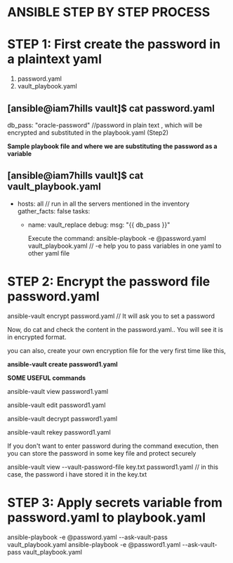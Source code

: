 ANSIBLE STEP BY STEP PROCESS
============================

STEP 1: First create the password in a plaintext yaml
=====================================================

1. password.yaml
2. vault_playbook.yaml

[ansible@iam7hills vault]$ cat password.yaml
---
db_pass: "oracle-password" //password in plain text , which will be encrypted and substituted in the playbook.yaml (Step2)

   **Sample playbook file and where we are substituting the password as a variable**

[ansible@iam7hills vault]$ cat vault_playbook.yaml
---
- hosts: all // run in all the servers mentioned in the inventory
  gather_facts: false
  tasks:
    - name: vault_replace
      debug:
        msg: "{{ db_pass }}"

      Execute the command: ansible-playbook -e @password.yaml vault_playbook.yaml // -e help you to pass variables in one yaml to other yaml file

STEP 2: Encrypt the password file password.yaml
===============================================

ansible-vault encrypt password.yaml  // It will ask you to set a password

Now, do cat and check the content in the password.yaml.. You will see it is in encrypted format.

you can also, create your own encryption file for the very first time like this, 

**ansible-vault create password1.yaml**

**SOME USEFUL commands**

ansible-vault view password1.yaml

ansible-vault edit password1.yaml

ansible-vault decrypt password1.yaml

ansible-vault rekey password1.yaml

If you don't want to enter password during the command execution, then you can store the password in some key file and protect securely

ansible-vault view --vault-password-file key.txt password1.yaml // in this case, the password i have stored it in the key.txt


STEP 3: Apply secrets variable from password.yaml to playbook.yaml
==================================================================

ansible-playbook -e @password.yaml --ask-vault-pass vault_playbook.yaml
ansible-playbook -e @password1.yaml --ask-vault-pass vault_playbook.yaml

